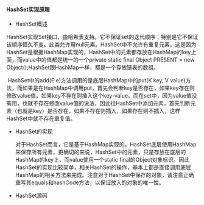 #### HashSet实现原理

*    HashSet概述

  ​		HashSet实现Set接口，由哈希表支持。它不保证set的迭代顺序：特别是它不保证该顺序恒久不变。此类允许用null元素。HashSet中不允许有重复元素，这是因为HashSet是根据HashMap实现的，HashSet中的元素都存放在HashMap的key上面，而value中的值都是统一的一个private static final Object PRESENT = new Object();HashSet跟HashMap一样，都是一个存放链表的数组。

  ​		HashSet中的add(E e)方法调用的是底层HashMap中的put(K key, V value)方法，而如果是在HashMap中调用put，首先会判断key是否存在，如果key存在则修改value值，如果key不存在则插入这个key-value。而在set中，因为value值没有用，也就不存在修改value值的说法，因此往HashSet中添加元素，首先判断元素（也就是key）是否存在，如果不存在则插入，如果存在则不插入，这样HashSet中就不存在重复值。

* HashSet的实现

  ​	对于HashSet而言，它是基于HashMap实现的，HashSet底层使用HashMap来保存所有元素，更确切的来说，HashSet中的元素，只是存放在底层的HashMap的key上，而value使用一个static final的Object对象标识。因此HashSet的实现比较简单，相关HashSet的操作，基本上都是直接调用底层HashMap的相关方法来完成。注意对于HashSet中保存的对象，请注意正确重写其equals和hashCode方法，以保证放入的对象的唯一性。

* HashSet源码